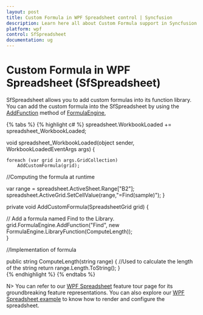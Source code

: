 ```yaml
---
layout: post
title: Custom Formula in WPF Spreadsheet control | Syncfusion
description: Learn here all about Custom Formula support in Syncfusion WPF Spreadsheet (SfSpreadsheet) control and more.
platform: wpf
control: SfSpreadsheet
documentation: ug
---
```


# Custom Formula in WPF Spreadsheet (SfSpreadsheet)

SfSpreadsheet allows you to add custom formulas into its function library. You can add the custom formula into the SfSpreadsheet by using the [AddFunction](https://help.syncfusion.com/cr/wpf/Syncfusion.UI.Xaml.CellGrid.FormulaEngine.html#Syncfusion_UI_Xaml_CellGrid_FormulaEngine_AddFunction_System_String_Syncfusion_UI_Xaml_CellGrid_FormulaEngine_LibraryFunction_) method of [FormulaEngine](http://help.syncfusion.com/cr/wpf/Syncfusion.UI.Xaml.CellGrid.FormulaEngine.html),

{% tabs %}
{% highlight c# %}
spreadsheet.WorkbookLoaded += spreadsheet_WorkbookLoaded;

void spreadsheet_WorkbookLoaded(object sender, WorkbookLoadedEventArgs args)
{

    foreach (var grid in args.GridCollection)
        AddCustomFormula(grid); 
  
  //Computing the formula at runtime

   var range = spreadsheet.ActiveSheet.Range["B2"];
   spreadsheet.ActiveGrid.SetCellValue(range,"=Find(sample)");
}  

private void AddCustomFormula(SpreadsheetGrid grid)
{

  // Add a formula named Find to the Library.
   grid.FormulaEngine.AddFunction("Find", new FormulaEngine.LibraryFunction(ComputeLength));      
}    

//Implementation of formula
    
public string ComputeLength(string range)
{
  //Used to calculate the length of the string
    return range.Length.ToString();
}   
{% endhighlight %}
{% endtabs %}


N> You can refer to our [WPF Spreadsheet](https://www.syncfusion.com/wpf-controls/spreadsheet) feature tour page for its groundbreaking feature representations. You can also explore our [WPF Spreadsheet example](https://github.com/syncfusion/wpf-demos) to know how to render and configure the spreadsheet.